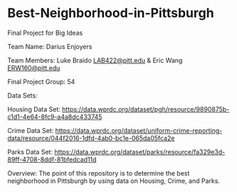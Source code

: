 # Best-Neighborhood-in-Pittsburgh
Final Project for Big Ideas  

Team Name: Darius Enjoyers  

Team Members: Luke Braido LAB422@pitt.edu & Eric Wang ERW160@pitt.edu  

Final Project Group: 54

Data Sets:  

Housing Data Set: https://data.wprdc.org/dataset/pgh/resource/9890875b-c1d1-4e64-8fc9-a4a8dc433745  

Crime Data Set: https://data.wprdc.org/dataset/uniform-crime-reporting-data/resource/044f2016-1dfd-4ab0-bc1e-065da05fca2e

Parks Data Set: https://data.wprdc.org/dataset/parks/resource/fa329e3d-89ff-4708-8ddf-81bfedcad11d

Overview: The point of this repository is to determine the best neighborhood in Pittsburgh by using data on Housing, Crime, and Parks.  

